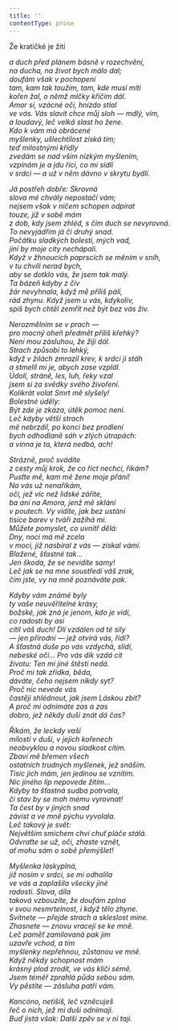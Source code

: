 ```yaml
---
title: ''
contentType: prose
---
```


<section>

Že kratičké je žití

_a duch před plánem básně v rozechvění,  
na ducha, na život bych málo dal;  
doufám však v pochopení  
tam, kam tak toužím, tam, kde musí míti  
kořen žal, o němž mlčky křičím dál.  
Amor si, vzácné oči, hnízdo stlal  
ve vás. Vás slavit chce můj sloh — mdlý, vím,  
a loudavý, leč velká slast ho žene.  
Kdo k vám má obrácené  
myšlenky, ušlechtilost získá tím;  
teď milostnými křídly  
zvedám se nad vším nízkým myšlením,  
vzpínám je a jdu říci, co mi sídlí  
v srdci — a už v něm dávno v skrytu bydlí._

</section>

<section>

_Já postřeh dobře: Skrovná  
slova mé chvály nepostačí vám;  
nejsem však v ničem schopen odpírat  
touze, již v sobě mám  
z dob, kdy jsem zhléd, s čím duch se nevyrovná.  
To nevyjádřím já či druhý snad.  
Počátku sladkých bolestí, mých vad,  
jiní by moje city nechápali.  
Když v žhnoucích paprscích se měním v sníh,  
v tu chvíli nerad bych,  
aby se dotklo vás, že jsem tak malý.  
Ta bázeň kdyby z čiv  
žár nevyhnala, když mě příliš pálí,  
rád zhynu. Když jsem u vás, kdykoliv,  
spíš bych chtěl zemřít než být bez vás živ._

</section>

<section>

_Nerozmělním se v prach —  
pro mocný oheň předmět příliš křehký?  
Není mou zásluhou, že žiji dál.  
Strach způsobí to lehký,  
když v žilách zmrazil krev, k srdci ji stáh  
a stmelil mi je, abych zase vzplál.  
Údolí, stráně, les, luh, řeky vzal  
jsem si za svědky svého živoření.  
Kolikrát volat Smrt mě slyšely!  
Bolestné úděly:  
Být zde je zkáza, útěk pomoc není.  
Leč kdyby větší strach  
mě nebrzdil, po konci bez prodlení  
bych odhodlaně sáh v zlých útrapách:  
a vinna je ta, která nedbá, ach!_

</section>

<section>

_Strázně, proč svádíte  
z cesty můj krok, že co říct nechci, říkám?  
Pusťte mě, kam mě žene moje přání!  
Na vás už nenaříkám,  
oči, jež víc než lidské záříte,  
ba ani na Amora, jenž mě sklání  
v poutech. Vy vidíte, jak bez ustání  
tisíce barev v tváři zažíhá mi.  
Můžete pomyslet, co uvnitř dělá:  
Dny, noci má mě zcela  
v moci, již nasbíral z vás — získal vámi.  
Blažené, šťastné tak…  
Jen škoda, že se nevidíte samy!  
Leč jak se na mne soustředí váš zrak,  
čím jste, vy na mně poznáváte pak._

</section>

<section>

_Kdyby vám známé byly  
ty vaše neuvěřitelné krásy,  
božské, jak zná je jenom, kdo je vidí,  
co radosti by asi  
cítil váš duch! Dlí vzdálen od té síly  
— jen přírodní — jež otvírá vás, řídí?  
A šťastná duše po vás vzdychá, slídí,  
nebeské oči… Pro vás dík vzdá cit  
životu: Ten mi jiné štěstí nedá.  
Proč mi tak zřídka, běda,  
dáváte, čeho nejsem nikdy syt?  
Proč nic nevede vás  
častěji shlédnout, jak jsem Láskou zbit?  
A proč mi odnímáte zas a zas  
dobro, jež někdy duši znát dá čas?_

</section>

<section>

_Říkám, že leckdy vaší  
milostí v duši, v jejích kořenech  
neobvyklou a novou sladkost cítím.  
Zbaví mě břemen všech  
ostatních trudných myšlenek, jež snáším.  
Tisíc jich mám, jen jedinou se vznítím.  
Nic jiného líp nepovede žitím…  
Kdyby ta šťastná sudba potrvala,  
čí stav by se moh mému vyrovnat!  
Ta čest by v jiných snad  
závist a ve mně pýchu vyvolala.  
Leč takový je svět:  
Největším smíchem chví chuť pláče stálá.  
Odvraťte se už, oči, zhaste vznět,  
ať mohu sám o sobě přemýšlet!_

</section>

<section>

_Myšlenka láskyplná,  
již nosím v srdci, se mi odhalila  
ve vás a zaplašila všecky jiné  
radosti. Slova, díla  
taková vzbouzíte, že doufám zplna  
v svou nesmrtelnost, i když tělo zhyne.  
Svitnete — přejde strach a skleslost mine.  
Zhasnete — znovu vracejí se ke mně.  
Leč paměť zamilovaná pak jim  
uzavře vchod, a tím  
myšlenky nepřehnou, zůstanou ve mně.  
Když někdy schopnost mám  
krásný plod zrodit, ve vás klíčí sémě.  
Jsem téměř zprahlá půda sebou sám.  
Vy pěstíte — zásluha patří vám._

</section>

<section>

_Kancóno, netišíš, leč vzněcuješ  
řeč o nich, jež mi duši odnímají.  
Buď jistá však: Další zpěv se v ní tají._

</section>
